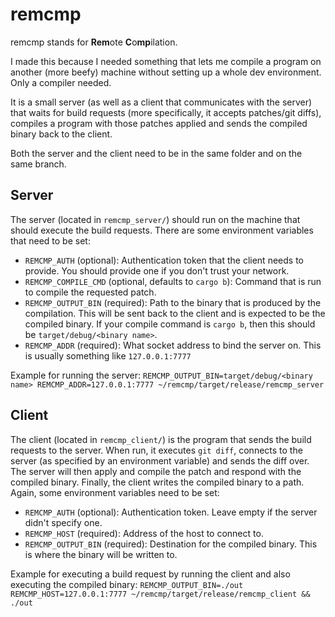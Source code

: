 # remcmp
remcmp stands for **Rem**ote **C**o**mp**ilation.

I made this because I needed something that lets me compile a program on another (more beefy) machine
without setting up a whole dev environment. Only a compiler needed.

It is a small server (as well as a client that communicates with the server) that waits for build requests (more specifically,
it accepts patches/git diffs), compiles a program with those patches applied and sends the compiled binary back to the client.

Both the server and the client need to be in the same folder and on the same branch.

## Server
The server (located in `remcmp_server/`) should run on the machine that should execute the build requests.
There are some environment variables that need to be set:

- `REMCMP_AUTH` (optional): Authentication token that the client needs to provide. You should provide one if you don't
trust your network.
- `REMCMP_COMPILE_CMD` (optional, defaults to `cargo b`): Command that is run to compile the requested patch.
- `REMCMP_OUTPUT_BIN` (required): Path to the binary that is produced by the compilation. This will be sent back to the client
and is expected to be the compiled binary. If your compile command is `cargo b`, then this should be `target/debug/<binary name>`.
- `REMCMP_ADDR` (required): What socket address to bind the server on. This is usually something like `127.0.0.1:7777`

Example for running the server:
`REMCMP_OUTPUT_BIN=target/debug/<binary name> REMCMP_ADDR=127.0.0.1:7777 ~/remcmp/target/release/remcmp_server`

## Client
The client (located in `remcmp_client/`) is the program that sends the build requests to the server. When run, it executes `git diff`,
connects to the server (as specified by an environment variable) and sends the diff over. The server will then apply and compile the patch
and respond with the compiled binary. Finally, the client writes the compiled binary to a path.
Again, some environment variables need to be set:

- `REMCMP_AUTH` (optional): Authentication token. Leave empty if the server didn't specify one.
- `REMCMP_HOST` (required): Address of the host to connect to.
- `REMCMP_OUTPUT_BIN` (required): Destination for the compiled binary. This is where the binary will be written to.

Example for executing a build request by running the client and also executing the compiled binary:
`REMCMP_OUTPUT_BIN=./out REMCMP_HOST=127.0.0.1:7777 ~/remcmp/target/release/remcmp_client && ./out`
